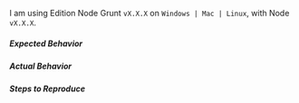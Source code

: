 <!-- before posting an issue, try chatting on https://gitter.im/pattern-lab/node -->

I am using Edition Node Grunt `vX.X.X` on `Windows | Mac | Linux`, with Node `vX.X.X`.

##### Expected Behavior


##### Actual Behavior


##### Steps to Reproduce
